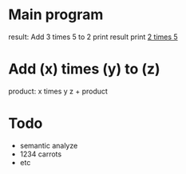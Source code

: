 # Main program

result: Add 3 times 5 to 2
print result
print [2 times 5](times.md#x-times-y)

# Add (x) times (y) to (z)

product: x times y
z + product

# Todo

- semantic analyze
- 1234 carrots
- etc


